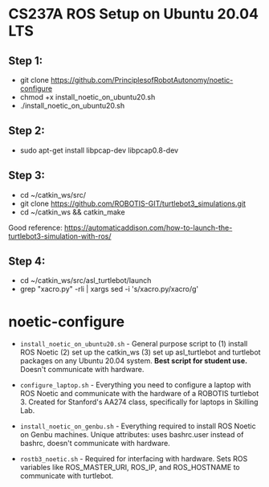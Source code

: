 # CS237A ROS Setup on Ubuntu 20.04 LTS 

## Step 1: 
- git clone https://github.com/PrinciplesofRobotAutonomy/noetic-configure
- chmod +x install_noetic_on_ubuntu20.sh
- ./install_noetic_on_ubuntu20.sh

## Step 2: 
- sudo apt-get install libpcap-dev libpcap0.8-dev


## Step 3: 
- cd ~/catkin_ws/src/
- git clone https://github.com/ROBOTIS-GIT/turtlebot3_simulations.git
- cd ~/catkin_ws && catkin_make

Good reference: 
https://automaticaddison.com/how-to-launch-the-turtlebot3-simulation-with-ros/

## Step 4: 
- cd  ~/catkin_ws/src/asl_turtlebot/launch
- grep "xacro.py" -rli | xargs sed -i 's/xacro.py/xacro/g'



# noetic-configure

- `install_noetic_on_ubuntu20.sh` - General purpose script to (1) install ROS Noetic (2) set up the catkin_ws (3) set up asl_turtlebot and turtlebot packages on any Ubuntu 20.04 system. **Best script for student use.** Doesn't communicate with hardware.

- `configure_laptop.sh` - Everything you need to configure a laptop with ROS Noetic and communicate with the hardware of a ROBOTIS turtlebot 3. Created for Stanford's AA274 class, specifically for laptops in Skilling Lab.

- `install_noetic_on_genbu.sh` - Everything required to install ROS Noetic on Genbu machines. Unique attributes: uses bashrc.user instead of bashrc, doesn't communicate with hardware.

- `rostb3_noetic.sh` - Required for interfacing with hardware. Sets ROS variables like ROS_MASTER_URI, ROS_IP, and ROS_HOSTNAME to communicate with turtlebot.



